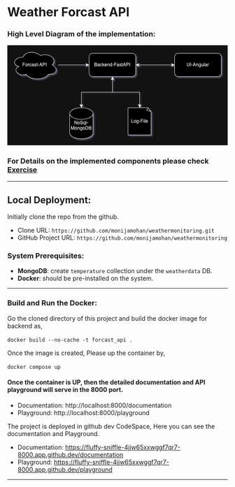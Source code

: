 # Weather Forcast API

### High Level Diagram of the implementation:

![Image Alt Text](HLD.jpeg)

### For Details on the implemented components please check  [Exercise](EXCERSICE.md)

---

## Local Deployment:

Initially clone the repo from the github.

- Clone URL: `https://github.com/monijamohan/weathermonitoring.git` <br>
- GitHub Project URL: `https://github.com/monijamohan/weathermonitoring`

### System Prerequisites:

- **MongoDB**:  create `temperature` collection under the `weatherdata` DB.
- **Docker**: should be pre-installed on the system.

---

### Build and Run the Docker:

Go the cloned directory of this project and build the docker image for backend as,

`docker build --no-cache -t forcast_api .`

Once the image is created, Please up the container by,

`docker compose up`

#### Once the container is UP, then the detailed documentation and API playground will serve in the 8000 port.

- Documentation: http://localhost:8000/documentation
- Playground: http://localhost:8000/playground

The project is deployed in github dev CodeSpace, Here you can see the documentation and Playground.
- Documentation: https://fluffy-sniffle-4jjw65xxwggf7qr7-8000.app.github.dev/documentation
- Playground: https://fluffy-sniffle-4jjw65xxwggf7qr7-8000.app.github.dev/playground
---


